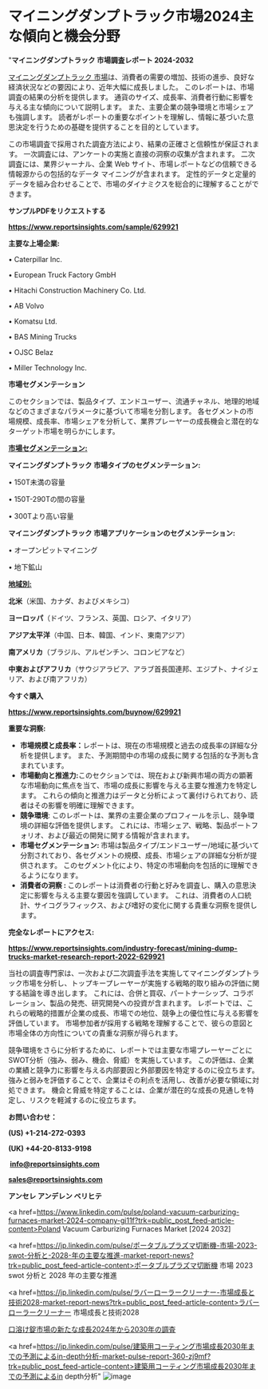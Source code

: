  # マイニングダンプトラック市場2024主な傾向と機会分野

"<strong>マイニングダンプトラック 市場調査レポート 2024-2032</strong>

<a href=https://www.reportsinsights.com/sample/629921>マイニングダンプトラック 市場</a>は、消費者の需要の増加、技術の進歩、良好な経済状況などの要因により、近年大幅に成長しました。 このレポートは、市場調査の結果の分析を提供します。 通貨のサイズ、成長率、消費者行動に影響を与える主な傾向について説明します。 また、主要企業の競争環境と市場シェアも強調します。 読者がレポートの重要なポイントを理解し、情報に基づいた意思決定を行うための基礎を提供することを目的としています。

この市場調査で採用された調査方法により、結果の正確さと信頼性が保証されます。 一次調査には、アンケートの実施と直接の洞察の収集が含まれます。 二次調査には、業界ジャーナル、企業 Web サイト、市場レポートなどの信頼できる情報源からの包括的なデータ マイニングが含まれます。 定性的データと定量的データを組み合わせることで、市場のダイナミクスを総合的に理解することができます。

<strong><b>サンプルPDFをリクエストする</b></strong>

<a href=https://www.reportsinsights.com/sample/629921><strong><u>https://www.reportsinsights.com/sample/629921</u></strong></a>

<strong>主要な上場企業:</strong>

• Caterpillar Inc.

• European Truck Factory GmbH

• Hitachi Construction Machinery Co. Ltd.

• AB Volvo

• Komatsu Ltd.

• BAS Mining Trucks

• OJSC Belaz

• Miller Technology Inc.

<strong>市場セグメンテーション</strong>

このセクションでは、製品タイプ、エンドユーザー、流通チャネル、地理的地域などのさまざまなパラメータに基づいて市場を分割します。 各セグメントの市場規模、成長率、市場シェアを分析して、業界プレーヤーの成長機会と潜在的なターゲット市場を明らかにします。

<strong><u>市場セグメンテーション</u></strong><strong><u>:</u></strong>

<strong>マイニングダンプトラック 市場タイプのセグメンテーション:</strong>

• 150T未満の容量

• 150T-290Tの間の容量

• 300Tより高い容量

<strong>マイニングダンプトラック 市場アプリケーションのセグメンテーション:</strong>

• オープンピットマイニング

• 地下鉱山

<strong><u>地域別</u></strong><strong><u>:</u></strong>

<strong>北米</strong>（米国、カナダ、およびメキシコ）

<strong>ヨーロッパ</strong>（ドイツ、フランス、英国、ロシア、イタリア）

<strong>アジア太平洋</strong>（中国、日本、韓国、インド、東南アジア）

<strong>南アメリカ</strong>（ブラジル、アルゼンチン、コロンビアなど）

<strong>中東およびアフリカ</strong>（サウジアラビア、アラブ首長国連邦、エジプト、ナイジェリア、および南アフリカ）

<strong>今すぐ購入</strong>

<a href=https://www.reportsinsights.com/buynow/629921><strong><u>https://www.reportsinsights.com/buynow/629921</u></strong></a>

<strong>重要な洞察:</strong>
<ul>
  <li><strong>市場規模と成長率：</strong>レポートは、現在の市場規模と過去の成長率の詳細な分析を提供します。 また、予測期間中の市場の成長に関する包括的な予測も含まれています。</li>
  <li><strong>市場動向と推進力:</strong>このセクションでは、現在および新興市場の両方の顕著な市場動向に焦点を当て、市場の成長に影響を与える主要な推進力を特定します。 これらの傾向と推進力はデータと分析によって裏付けられており、読者はその影響を明確に理解できます。</li>
  <li><strong>競争環境</strong>: このレポートは、業界の主要企業のプロフィールを示し、競争環境の詳細な評価を提供します。 これには、市場シェア、戦略、製品ポートフォリオ、および最近の開発に関する情報が含まれます。</li>
  <li><strong>市場セグメンテーション: </strong>市場は製品タイプ/エンドユーザー/地域に基づいて分割されており、各セグメントの規模、成長、市場シェアの詳細な分析が提供されます。 このセグメント化により、特定の市場動向を包括的に理解できるようになります。</li>
  <li><strong>消費者の洞察 : </strong>このレポートは消費者の行動と好みを調査し、購入の意思決定に影響を与える主要な要因を強調しています。 これは、消費者の人口統計、サイコグラフィックス、および嗜好の変化に関する貴重な洞察を提供します。</li>
</ul>
<strong>完全なレポートにアクセス:</strong>

<a href=https://www.reportsinsights.com/industry-forecast/mining-dump-trucks-market-research-report-2022-629921><strong><u><b>https://www.reportsinsights.com/industry-forecast/mining-dump-trucks-market-research-report-2022-629921</b></u></strong></a>

当社の調査専門家は、一次および二次調査手法を実施してマイニングダンプトラック市場を分析し、トップキープレーヤーが実施する戦略的取り組みの評価に関する結論を導き出します。 これには、合併と買収、パートナーシップ、コラボレーション、製品の発売、研究開発への投資が含まれます。 レポートでは、これらの戦略的措置が企業の成長、市場での地位、競争上の優位性に与える影響を評価しています。 市場参加者が採用する戦略を理解することで、彼らの意図と市場全体の方向性についての貴重な洞察が得られます。

競争環境をさらに分析するために、レポートでは主要な市場プレーヤーごとにSWOT分析（強み、弱み、機会、脅威）を実施しています。 この評価は、企業の業績と競争力に影響を与える内部要因と外部要因を特定するのに役立ちます。 強みと弱みを評価することで、企業はその利点を活用し、改善が必要な領域に対処できます。 機会と脅威を特定することは、企業が潜在的な成長の見通しを特定し、リスクを軽減するのに役立ちます。

<strong>お問い合わせ：</strong>

<strong>(US) +1-214-272-0393</strong>

<strong>(UK) +44-20-8133-9198</strong>

<strong> </strong><a href=info@reportsinsights.com><strong><u>info@reportsinsights.com</u></strong></a>

<a href=sales@reportsinsights.com><strong><u>sales@reportsinsights.com</u></strong></a>

<strong>アンセレ アンデレン ベリヒテ</strong>

<a href=https://www.linkedin.com/pulse/poland-vacuum-carburizing-furnaces-market-2024-company-gi11f?trk=public_post_feed-article-content>Poland Vacuum Carburizing Furnaces Market [2024 2032]</a>

<a href=https://jp.linkedin.com/pulse/ポータブルプラズマ切断機-市場-2023-swot-分析と-2028-年の主要な推進-market-report-news?trk=public_post_feed-article-content>ポータブルプラズマ切断機 市場 2023 swot 分析と 2028 年の主要な推進</a>

<a href=https://jp.linkedin.com/pulse/ラバーローラークリーナー-市場成長と技術2028-market-report-news?trk=public_post_feed-article-content>ラバーローラークリーナー 市場成長と技術2028</a>

<a href=https://www.linkedin.com/pulse/口溶け錠市場の新たな成長2024年から2030年の調査-healthscope-news-245-ca7lf/>口溶け錠市場の新たな成長2024年から2030年の調査</a>

<a href=https://jp.linkedin.com/pulse/建築用コーティング市場成長2030年までの予測によるin-depth分析-market-pulse-report-360-zj9mf?trk=public_post_feed-article-content>建築用コーティング市場成長2030年までの予測によるin depth分析</a>"
![image](https://github.com/gayatrid12/RIResearchmarket/assets/158473851/04cc278b-5f0d-4b0f-a39b-26bccb11a829)

